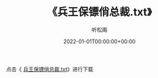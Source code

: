 ﻿---
title:  《兵王保镖俏总裁.txt》
date:   2022-01-01T00:00:00+00:00
author: 听松阁
layout: post
permalink: /兵王保镖俏总裁/
categories: 小说
tags: [小说]
---

点击《 [兵王保镖俏总裁.txt](http://img.660000.xyz/bookstukust/book/bntxt/10/兵王保镖俏总裁.txt)》进行下载
